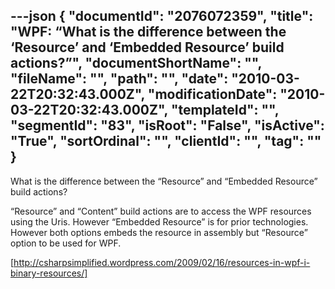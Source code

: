 ---json
{
  "documentId": "2076072359",
  "title": "WPF: “What is the difference between the ‘Resource’ and ‘Embedded Resource’ build actions?”",
  "documentShortName": "",
  "fileName": "",
  "path": "",
  "date": "2010-03-22T20:32:43.000Z",
  "modificationDate": "2010-03-22T20:32:43.000Z",
  "templateId": "",
  "segmentId": "83",
  "isRoot": "False",
  "isActive": "True",
  "sortOrdinal": "",
  "clientId": "",
  "tag": ""
}
---

What is the difference between the “Resource” and “Embedded Resource” build actions?

“Resource” and “Content” build actions are to access the WPF resources using the Uris. However “Embedded Resource” is for prior technologies. However both options embeds the resource in assembly but “Resource” option to be used for WPF.

[http://csharpsimplified.wordpress.com/2009/02/16/resources-in-wpf-i-binary-resources/]
